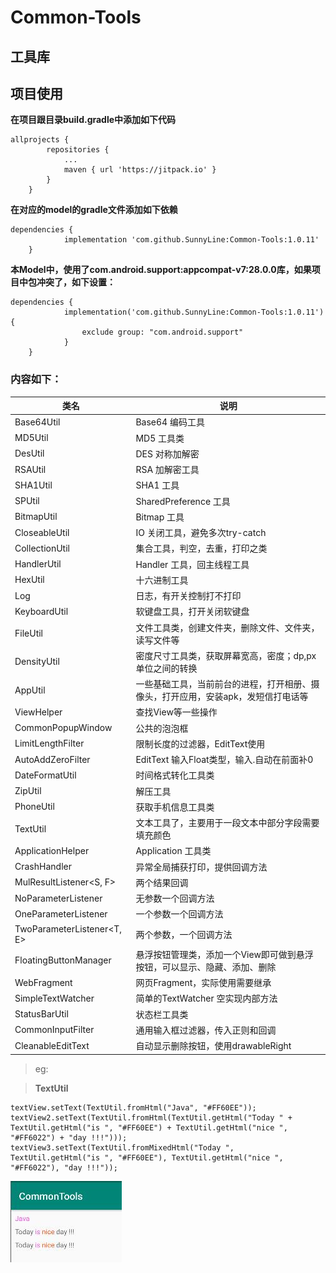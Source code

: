 # Common-Tools
## 工具库
## 项目使用
**在项目跟目录build.gradle中添加如下代码**
```
allprojects {
		repositories {
			...
			maven { url 'https://jitpack.io' }
		}
	}
```
**在对应的model的gradle文件添加如下依赖**
```
dependencies {
	        implementation 'com.github.SunnyLine:Common-Tools:1.0.11'
	}
```
**本Model中，使用了com.android.support:appcompat-v7:28.0.0库，如果项目中包冲突了，如下设置：**
```
dependencies {
	        implementation('com.github.SunnyLine:Common-Tools:1.0.11') {
        		exclude group: "com.android.support"
    		}
	}
```
### 内容如下：
|类名|说明|
|---|----|
|Base64Util|Base64 编码工具|
|MD5Util|MD5 工具类|
|DesUtil|DES 对称加解密|
|RSAUtil|RSA 加解密工具|
|SHA1Util|SHA1 工具|
|SPUtil|SharedPreference 工具|
|BitmapUtil|Bitmap 工具|
|CloseableUtil|IO 关闭工具，避免多次try-catch|
|CollectionUtil|集合工具，判空，去重，打印之类|
|HandlerUtil|Handler 工具，回主线程工具|
|HexUtil|十六进制工具|
|Log|日志，有开关控制打不打印|
|KeyboardUtil|软键盘工具，打开关闭软键盘|
|FileUtil|文件工具类，创建文件夹，删除文件、文件夹，读写文件等|
|DensityUtil|密度尺寸工具类，获取屏幕宽高，密度；dp,px单位之间的转换|
|AppUtil|一些基础工具，当前前台的进程，打开相册、摄像头，打开应用，安装apk，发短信打电话等|
|ViewHelper|查找View等一些操作|
|CommonPopupWindow|公共的泡泡框|
|LimitLengthFilter|限制长度的过滤器，EditText使用|
|AutoAddZeroFilter|EditText 输入Float类型，输入.自动在前面补0|
|DateFormatUtil|时间格式转化工具类|
|ZipUtil|解压工具|
|PhoneUtil|获取手机信息工具类|
|TextUtil|文本工具了，主要用于一段文本中部分字段需要填充颜色|
|ApplicationHelper|Application 工具类|
|CrashHandler|异常全局捕获打印，提供回调方法|
|MulResultListener<S, F> |两个结果回调|
|NoParameterListener|无参数一个回调方法|
|OneParameterListener<T>|一个参数一个回调方法|
|TwoParameterListener<T, E>|两个参数，一个回调方法|
|FloatingButtonManager|悬浮按钮管理类，添加一个View即可做到悬浮按钮，可以显示、隐藏、添加、删除|
|WebFragment|网页Fragment，实际使用需要继承|
|SimpleTextWatcher|简单的TextWatcher 空实现内部方法|
|StatusBarUtil|状态栏工具类|
|CommonInputFilter|通用输入框过滤器，传入正则和回调|
|CleanableEditText|自动显示删除按钮，使用drawableRight|

> eg:

> **TextUtil**
```
textView.setText(TextUtil.fromHtml("Java", "#FF60EE"));
textView2.setText(TextUtil.fromHtml(TextUtil.getHtml("Today " + TextUtil.getHtml("is ", "#FF60EE") + TextUtil.getHtml("nice ", "#FF6022") + "day !!!")));
textView3.setText(TextUtil.fromMixedHtml("Today ", TextUtil.getHtml("is ", "#FF60EE"), TextUtil.getHtml("nice ", "#FF6022"), "day !!!"));
```
![TextUtil 效果](\image\textUtil.jpg)
